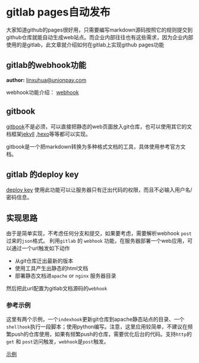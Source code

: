 # gitlab pages自动发布

大家知道github的pages很好用，只需要编写markdown源码按照它的规则提交到github仓库就能自动生成web站点。而企业内部往往也有这些需求，因为企业内部使用的是gitlab，此文章就介绍如何在gitlab上实现github pages功能


## gitlab的webhook功能

**author:** linxuhua@unionpay.com

webhook功能介绍： [webhook](https://gitlab.com/gitlab-org/gitlab-ce/blob/master/doc/web_hooks/web_hooks.md)

## gitbook

[gitbook](https://www.gitbook.com/)不是必须，可以直接把静态的web页面放入git仓库，也可以使用其它的文档框架[jekyll](http://jekyllcn.com/) ,[hexo](https://hexo.io/zh-cn/index.html)等等都可以实现。

gitbook是一个把markdown转换为多种格式文档的工具，具体使用参考官方文档。

## gitlab 的deploy key
[deploy key](http://doc.gitlab.com/ce/api/deploy_keys.html)
使用此功能可以让服务器只有迁出代码的权限，而且不必输入用户名/密码信息。


## 实现思路
由于是简单实现，不考虑任何分支和提交，如果要考虑，需要解析webhook `post`过来的`json`格式。
利用`gitlab` 的 `webhook` 功能，在服务器部署一个web应用，可以通过一个url触发如下动作

 - 从git仓库迁出最新的版本
 - 使用工具产生出静态的html文档
 - 部署静态文档进`apache` or `nginx` 服务器目录

然后把此url配置为gitlab文档源码的`webhook`

### 参考示例

这里有两个示例，一个`indexhook`更新git仓库到apache静态站点的目录、一个`shellhook`执行一段脚本；使用python编写。注意，这里应用较简单，不建议在频繁push的仓库使用，如果有频繁push的仓库，需要优化后台的代码。支持`http`的 `get` 和 `post`访问触发，`webhook`是`post`触发。

[示例](http://172.17.249.122/xhlin/githook)
